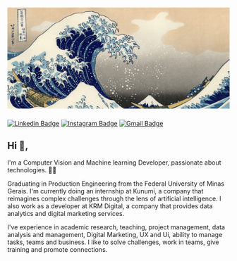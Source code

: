 # [![Klysman08](https://github.com/klysman08/klysman08/blob/master/Kanagawa.jpg)](https://github.com/klysman08/klysman08/blob/master/Kanagawa.jpg)
[![Linkedin Badge](https://img.shields.io/badge/-klysman08-blue?style=flat-square&logo=Linkedin&logoColor=white&link=https://www.linkedin.com/in/klysman08/)](https://www.linkedin.com/in/klysman08/)
[![Instagram Badge](https://img.shields.io/badge/-klysman08-C13584?style=flat-square&logo=Instagram&logoColor=white&link=https://www.instagram.com/klysman.rk/)](https://www.instagram.com/klysman.rk/)
[![Gmail Badge](https://img.shields.io/badge/-klysman.rk@gmail.com-c14438?style=flat-square&logo=Gmail&logoColor=white&link=mailto:klysman.rk@gmail.com)](mailto:klysman.rk@gmail.com)


## Hi 👋, 
I'm a Computer Vision and Machine learning Developer, passionate about technologies. 👨‍💻

Graduating in Production Engineering from the Federal University of Minas Gerais. I'm currently doing an internship at Kunumi, a company that reimagines complex challenges through the lens of artificial intelligence. I also work as a developer at KRM Digital, a company that provides data analytics and digital marketing services.

I've experience in academic research, teaching, project management, data analysis and management, Digital Marketing, UX and Ui, ability to manage tasks, teams and business. I like to solve challenges, work in teams, give training and promote connections.
